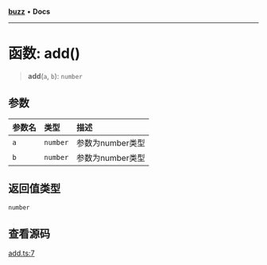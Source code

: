 [**buzz**](../README.md) • **Docs**

***

# 函数: add()

> **add**(`a`, `b`): `number`

## 参数

| 参数名 | 类型 | 描述 |
| :------ | :------ | :------ |
| `a` | `number` | 参数为number类型 |
| `b` | `number` | 参数为number类型 |

## 返回值类型

`number`

## 查看源码

[add.ts:7](https://github.com/Leexiaop/buzz/blob/15524ab5ee214a3b95c0a46373b4034a00f69c78/src/add.ts#L7)
